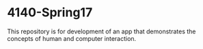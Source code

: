 # 4140-Spring17
This repository is for development of an app that demonstrates the concepts of human and computer interaction.
